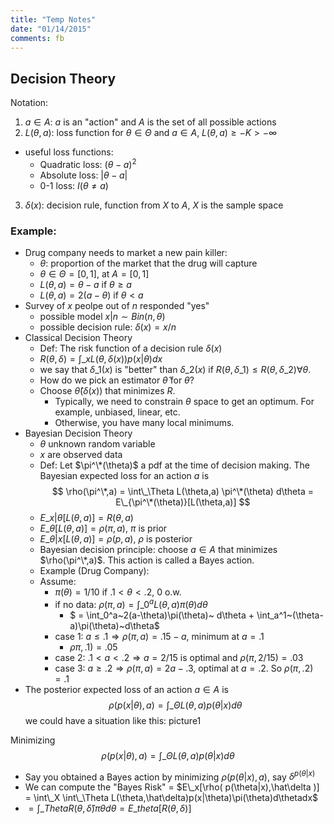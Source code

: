 ```yaml
---
title: "Temp Notes"
date: "01/14/2015"
comments: fb
---
```


## Decision Theory
Notation:

1. $a \in A$: $a$ is an "action" and $A$ is the set of all possible actions
2. $L(\theta,a)$: loss function for $\theta \in \Theta$ and $a\in A$, $L(\theta,a) \ge -K \gt -\infty$
  - useful loss functions:
    - Quadratic loss: $(\theta-a)^2$
    - Absolute loss: $|\theta-a|$
    - 0-1 loss: $I(\theta \ne a)$
3. $\delta(x)$: decision rule, function from $X$ to $A$, $X$ is the sample space

### Example:
- Drug company needs to market a new pain killer:
  - $\theta$: proportion of the market that the drug will capture
  - $\theta \in \Theta = [0,1]$, at $A =[0,1]$
  - $L(\theta,a) = \theta-a \text{ if } \theta\ge a$
  - $L(\theta,a) = 2(a-\theta) \text{ if } \theta\lt a$
- Survey of $x$ peolpe out of $n$ responded "yes" 
  - possible model $x|n \sim Bin(n,\theta)$
  - possible decision rule: $\delta(x) = x/n$
- Classical Decision Theory
  - Def: The risk function of a decision rule $\delta(x)$
  - $R(\theta,\delta) = \int\_x L(\theta,\delta(x))p(x|\theta)dx$
  - we say that $\delta\_1(x)$ is "better" than $\delta\_2(x)$ if $R(\theta,\delta\_1) \le R(\theta,\delta\_2) \forall \theta$. 
  - How do we pick an estimator $\hat\theta$ for $\theta$?
  - Choose $\hat\theta(\delta(x))$ that minimizes $R$. 
    - Typically, we need to constrain $\theta$ space to get an optimum. For example, unbiased, linear, etc.
    - Otherwise, you have many local minimums.
- Bayesian Decision Theory
  - $\theta$ unknown random variable
  - $x$ are observed data
  - Def: Let $\pi^\*(\theta)$ a pdf at the time of decision making. The Bayesian expected loss for an action $a$ is $$
      \rho(\pi^\*,a) = \int\_\Theta L(\theta,a) \pi^\*(\theta) d\theta = E\_{\pi^\*(\theta)}[L(\theta,a)]
$$
  - $E\_{x|\theta}[L(\theta,a)] = R(\theta,a)$
  - $E\_{\theta}[L(\theta,a)] = \rho(\pi,a)$, $\pi$ is prior
  - $E\_{\theta|x}[L(\theta,a)] = \rho(p,a)$, $\rho$ is posterior
  - Bayesian decision principle: choose $a \in A$ that minimizes $\rho(\pi^\*,a)$. This action is called a Bayes action.
  - Example (Drug Company):
  - Assume:
    - $\pi(\theta) = 1/10$ if $.1 \lt \theta \lt .2$, 0 o.w.
    - if no data: $\rho(\pi,a) = \int\_0^a L(\theta,a) \pi(\theta) d\theta$
        - $ = \int\_0^a~2(a-\theta)\pi(\theta)~ d\theta + \int\_a^1~(\theta-a)\pi(\theta)~d\theta$
    - case 1: $a \le .1 \Rightarrow \rho(\pi,a) = .15 - a$, minimum at $a = .1$
        - $\rho\pi,.1) = .05$
    - case 2: $.1 \lt a \lt .2 \Rightarrow a=2/15$ is optimal and $\rho(\pi,2/15) = .03$
    - case 3: $a \ge .2 \Rightarrow \rho(\pi,a) = 2a-.3$, optimal at $a=.2$. So $\rho(\pi,.2)=.1$
- The posterior expected loss of an action $a\in A$ is $$
    \rho(p(x|\theta),a) = \int\_\Theta L(\theta,a) p(\theta|x) d\theta
$$
we could have a situation like this: picture1

Minimizing $$
    \rho(p(x|\theta),a) = \int\_\Theta L(\theta,a) p(\theta|x) d\theta
$$
- Say you obtained a Bayes action by minimizing $\rho(p(\theta|x),a)$, say $\delta^{p(\theta|x)}$
- We can compute the "Bayes Risk" = $E\_x[\rho( p(\theta|x),\hat\delta )] = \int\_X \int\_\Theta L(\theta,\hat\delta)p(x|\theta)\pi(\theta)d\thetadx$
- $= \int\_Theta R(\theta,\hat\delta)\pi\theta d\theta = E\_theta[R(\theta,\delta)]$

